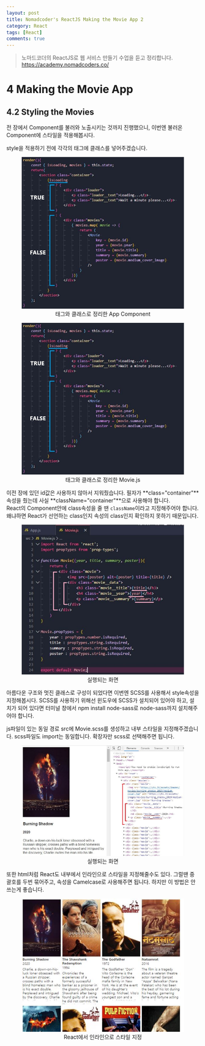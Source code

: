 ```yaml
---
layout: post
title: Nomadcoder's ReactJS Making the Movie App 2
category: React
tags: [React]
comments: true
---
```


> 노마드코더의 ReactJS로 웹 서비스 만들기 수업을 듣고 정리합니다. <https://academy.nomadcoders.co/>

# 4 Making the Movie App

## 4.2 Styling the Movies

전 장에서 Component를 불러와 노출시키는 것까지 진행했으니, 이번엔 불러온 Component에 스타일을 적용해봅시다. 

style을 적용하기 전에 각각의 태그에 클래스를 넣어주겠습니다.

<center>
<figure>
<img src="/assets/post-img/react/nomad_react_5-10.jpg" alt="">
<figcaption>태그와 클래스로 정리한 App Component</figcaption>
</figure>
</center>

<center>
<figure>
<img src="/assets/post-img/react/nomad_react_5-10.jpg" alt="">
<figcaption>태그와 클래스로 정리한 Movie.js</figcaption>
</figure>
</center>

이전 장에 있던 id값은 사용하지 않아서 지워줬습니다. 필자가 **class="container"**속성을 줬는데 사실 **className="container"**으로 사용해야 합니다.  
React의 Component안에 class속성을 줄 땐 `className`이라고 지정해주어야 합니다.  
왜냐하면 React가 선언하는 class인지 속성의 class인지 확인하지 못하기 때문입니다. 

<center>
<figure>
<img src="/assets/post-img/react/nomad_react_5-11.jpg" alt="">
<figcaption>실행되는 화면</figcaption>
</figure>
</center>

아름다운 구조와 멋진 클래스로 구성이 되었다면 이번엔 SCSS를 사용해서 style속성을 지정해봅시다. SCSS를 사용하기 위해선 윈도우에 SCSS가 설치되어 있어야 하고, 설치가 되어 있다면 터미널 창에서 npm install node-sass로 node-sass까지 설치해주어야 합니다.

js파일이 있는 동일 경로 src에 Movie.scss를 생성하고 내부 스타일을 지정해주겠습니다.
scss파일도 import는 동일합니다. 확장자만 scss로 선택해주면 됩니다.

<center>
<figure>
<img src="/assets/post-img/react/nomad_react_5-12.jpg" alt="">
<figcaption>실행되는 화면</figcaption>
</figure>
</center>

또한 html처럼 React도 내부에서 인라인으로 스타일을 지정해줄수도 있다. 그럴땐 중괄호를 두번 묶어주고, 속성을 Camelcase로 사용해주면 됩니다. 하지만 이 방법은 안쓰는게 좋습니다.

<center>
<figure>
<img src="/assets/post-img/react/nomad_react_5-13.jpg" alt="">
<figcaption>React에서 인라인으로 스타일 지정</figcaption>
</figure>
</center>










